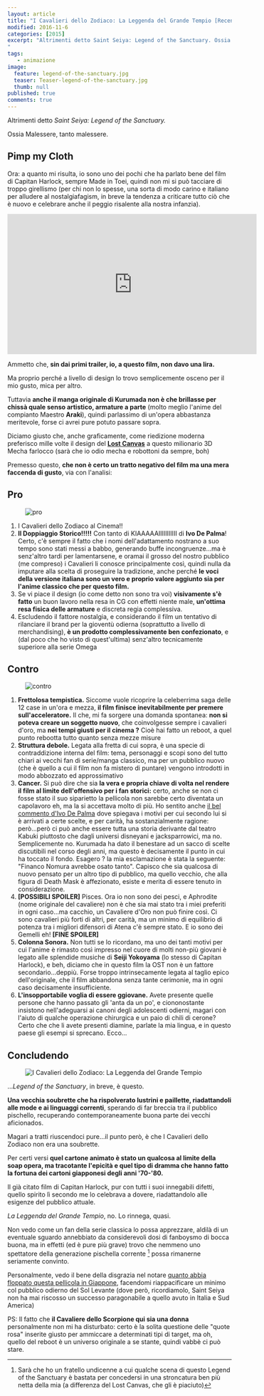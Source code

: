 ```yaml
---
layout: article
title: "I Cavalieri dello Zodiaco: La Leggenda del Grande Tempio [Recensione]"
modified: 2016-11-6
categories: [2015]
excerpt: "Altrimenti detto Saint Seiya: Legend of the Sanctuary. Ossia Malessere, tanto malessere.
"
tags: 
   - animazione
image: 
  feature: legend-of-the-sanctuary.jpg
  teaser: Teaser-legend-of-the-sanctuary.jpg
  thumb: null
published: true
comments: true
---
```


Altrimenti detto _Saint Seiya: Legend of the Sanctuary._

Ossia Malessere, tanto malessere.

## Pimp my Cloth

Ora: a quanto mi risulta, io sono uno dei pochi che ha parlato bene del film di Capitan Harlock, sempre Made in Toei, quindi non mi si può tacciare di troppo girellismo (per chi non lo spesse, una sorta di modo carino e italiano per alludere al nostalgiafagism, in breve la tendenza a criticare tutto ciò che è nuovo e celebrare anche il peggio risalente alla nostra infanzia).

<iframe width="560" height="315" src="https://www.youtube.com/embed/5SIAIae1l_o" frameborder="0" allowfullscreen></iframe>

Ammetto che, **sin dai primi trailer, io, a questo film, non davo una lira.**

Ma proprio perché a livello di design lo trovo semplicemente osceno per il mio gusto, mica per altro.

Tuttavia **anche il manga originale di Kurumada non è che brillasse per chissà quale senso artistico, armature a parte** (molto meglio l'anime del compianto Maestro **Araki**), quindi parlassimo di un'opera abbastanza meritevole, forse ci avrei pure potuto passare sopra.

Diciamo giusto che, anche graficamente, come riedizione moderna preferisco mille volte il design del [**Lost Canvas**](https://xabacadabra.com/2015/saint-seiya-lost-canvas/) a questo milionario 3D Mecha farlocco (sarà che io odio mecha e robottoni da sempre, boh)

Premesso questo, **che non è certo un tratto negativo del film ma una mera faccenda di gusto**, via con l'analisi:

## Pro

<figure>
<img src='https://4.bp.blogspot.com/-qSEZBiis85o/VLVe-HPjLMI/AAAAAAAALTQ/5KEEIReCYvA/s1600/4281.jpg' alt='pro'>
</figure>

1. I Cavalieri dello Zodiaco al Cinema!!
2. **Il Doppiaggio Storico!!!!!** Con tanto di KIAAAAAIIIIIIIIIII di **Ivo De Palma**! Certo, c'è sempre il fatto che i nomi dell'adattamento nostrano a suo tempo sono stati messi a babbo, generando buffe incongruenze...ma è senz'altro tardi per lamentarsene, e oramai il grosso del nostro pubblico (me compreso) i Cavalieri li conosce principalmente così, quindi nulla da imputare alla scelta di proseguire la tradizione, anche perché **le voci della versione italiana sono un vero e proprio valore aggiunto sia per l'anime classico che per questo film.**
3. Se vi piace il design (io come detto non sono tra voi) **visivamente s'è fatto** un buon lavoro nella resa in CG con effetti niente male, **un'ottima resa fisica delle armature** e discreta regia complessiva.
4. Escludendo il fattore nostalgia, e considerando il film un tentativo di rilanciare il brand per la gioventù odierna (soprattutto a livello di merchandising), **è un prodotto complessivamente ben confezionato**, e (dal poco che ho visto di quest'ultima) senz'altro tecnicamente superiore alla serie Omega

## Contro

<figure>
<img src='https://2.bp.blogspot.com/-4XKRcIqHBf4/VLVfGXvVJNI/AAAAAAAALTY/QuIWJnQcFzk/s1600/4282.jpg' alt='contro'>
</figure>

1. **Frettolosa tempistica.** Siccome vuole ricoprire la celeberrima saga delle 12 case in un'ora e mezza, **il film finisce inevitabilmente per premere sull'acceleratore.** Il che, mi fa sorgere una domanda spontanea: **non si poteva creare un soggetto nuovo**, che coinvolgesse sempre i cavalieri d'oro, ma **nei tempi giusti per il cinema ?** Cioè hai fatto un reboot, a quel punto rebootta tutto quanto senza mezze misure
2. **Struttura debole.** Legata alla fretta di cui sopra, è una specie di contraddizione interna del film: tema, personaggi e scopi sono del tutto chiari ai vecchi fan di serie/manga classico, ma per un pubblico nuovo (che è quello a cui il film non fa mistero di puntare) vengono introdotti in modo abbozzato ed approssimativo
3. **Cancer.** Si può dire che sia **la vera e propria chiave di volta nel rendere il film al limite dell'offensivo per i fan storici:** certo, anche se non ci fosse stato il suo siparietto la pellicola non sarebbe certo diventata un capolavoro eh, ma la si accettava molto di più. Ho sentito anche [il bel commento d'Ivo De Palma](https://www.youtube.com/watch?v=BWN1cM8Jgmk) dove spiegava i motivi per cui secondo lui si è arrivati a certe scelte, e per carità, ha sostanzialmente ragione: però...però ci può anche essere tutta una storia derivante dal teatro Kabuki piuttosto che dagli universi disneyani e jacksparrowici, ma no. Semplicemente no. Kurumada ha dato il benestare ad un sacco di scelte discutibili nel corso degli anni, ma questo è decisamente il punto in cui ha toccato il fondo. Esagero ? la mia esclamazione è stata la seguente: "Financo Nomura avrebbe osato tanto". Capisco che sia qualcosa di nuovo pensato per un altro tipo di pubblico, ma quello vecchio, che alla figura di Death Mask è affezionato, esiste e merita di essere tenuto in considerazione.
4. **[POSSIBILI SPOILER]** Pisces. Ora io non sono dei pesci, e Aphrodite (nome originale del cavaliere) non è che sia mai stato tra i miei preferiti in ogni caso...ma cacchio, un Cavaliere d'Oro non può finire così. Ci sono cavalieri più forti di altri, per carità, ma un minimo di equilibrio di potenza tra i migliori difensori di Atena c'è sempre stato. E io sono dei Gemelli eh! **[FINE SPOILER]**
5. **Colonna Sonora.** Non tutti se lo ricordano, ma uno dei tanti motivi per cui l'anime è rimasto così impresso nel cuore di molti non-più giovani è legato alle splendide musiche di **Seiji Yokoyama** (lo stesso di Capitan Harlock), e beh, diciamo che in questo film la OST non è un fattore secondario...deppiù. Forse troppo intrinsecamente legata al taglio epico dell'originale, che il film abbandona senza tante cerimonie, ma in ogni caso decisamente insufficiente.
6. **L'insopportabile voglia di essere ggiovane.** Avete presente quelle persone che hanno passato gli 'anta da un po', e ciononostante insistono nell'adeguarsi ai canoni degli adolescenti odierni, magari con l'aiuto di qualche operazione chirurgica e un paio di chili di cerone? Certo che che li avete presenti diamine, parlate la mia lingua, e in questo paese gli esempi si sprecano. Ecco...

## Concludendo

<figure>
<img src='https://2.bp.blogspot.com/-rUBT9ci7olM/VLVfOto11vI/AAAAAAAALTg/45BOPy32zD0/s1600/grande%2Btempio.jpg' alt='I Cavalieri dello Zodiaco: La Leggenda del Grande Tempio'>
</figure>

 ..._Legend of the Sanctuary_, in breve, è questo.

**Una vecchia soubrette che ha rispolverato lustrini e paillette, riadattandoli alle mode e ai linguaggi correnti**, sperando di far breccia tra il pubblico pischello, recuperando contemporaneamente buona parte dei vecchi aficionados.

Magari a tratti riuscendoci pure...il punto però, è che I Cavalieri dello Zodiaco non era una soubrette.

Per certi versi **quel cartone animato è stato un qualcosa al limite della soap opera, ma tracotante l'epicità e quel tipo di dramma che hanno fatto la fortuna dei cartoni giapponesi degli anni '70-'80.**

Il già citato film di Capitan Harlock, pur con tutti i suoi innegabili difetti, quello spirito lì secondo me lo celebrava a dovere, riadattandolo alle esigenze del pubblico attuale.

_La Leggenda del Grande Tempio_, no. Lo rinnega, quasi.

Non vedo come un fan della serie classica lo possa apprezzare, aldilà di un eventuale sguardo annebbiato da considerevoli dosi di fanboysmo di bocca buona, ma in effetti (ed è pure più grave) trovo che nemmeno uno spettatore della generazione pischella corrente [^corrente] possa rimanerne seriamente convinto.

[^corrente]: Sarà che ho un fratello undicenne a cui qualche scena di questo Legend of the Sanctuary è bastata per concedersi in una stroncatura ben più netta della mia (a differenza del Lost Canvas, che gli è piaciuto)

Personalmente, vedo il bene della disgrazia nel notare [quanto abbia floppato questa pellicola in Giappone](https://myanimelist.net/forum/?topicid=1216595), facendomi riappacificare un minimo col pubblico odierno del Sol Levante (dove però, ricordiamolo, Saint Seiya non ha mai riscosso un successo paragonabile a quello avuto in Italia e Sud America)

PS: Il fatto che **il Cavaliere dello Scorpione qui sia una donna** personalmente non mi ha disturbato: certo è la solita questione delle "quote rosa" inserite giusto per ammiccare a determinati tipi di target, ma oh, quello del reboot è un universo originale a se stante, quindi vabbè ci può stare.
